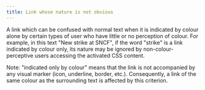 ```yaml
---
title: Link whose nature is not obvious
---
```


A link which can be confused with normal text when it is indicated by colour alone by certain types of user who have little or no perception of colour. For example, in this text "New strike at SNCF", if the word "strike" is a link indicated by colour only, its nature may be ignored by non-colour-perceptive users accessing the activated CSS content.

Note: "indicated only by colour" means that the link is not accompanied by any visual marker (icon, underline, border, etc.). Consequently, a link of the same colour as the surrounding text is affected by this criterion.
